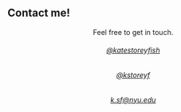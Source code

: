 ## <a name="contact"></a>Contact me!

<center>
Feel free to get in touch.
<p></p>

<div class="icons">
    <div class="icon_single">
        <a href="https://www.twitter.com/katestoreyfish" target="_blank"><i class="fab fa-twitter fa-4x"></i></a>
        <h6><a href="https://www.twitter.com/katestoreyfish" target="_blank">@katestoreyfish</a></h6>
    </div>
    <div class="icon_single">
        <a href="https://www.github.com/kstoreyf" target="_blank"><i class="fab fa-github fa-4x"></i></a>
        <h6><a href="https://www.github.com/kstoreyf" target="_blank">@kstoreyf</a></h6>
    </div>
    <div class="icon_single">
        <a href="mailto:k.sf@nyu.edu" target="_blank"><i class="far fa-envelope fa-4x"></i></a>
        <h6><a href="mailto:k.sf@nyu.edu" target="_blank">k.sf@nyu.edu</a></h6>
    </div>
</div>
<!--<ul class="icons">
    <li><i class="fab fa-twitter fa-4x"></i></li>
    <li><i class="fab fa-github fa-4x"></i></li>
    <li><i class="far fa-envelope fa-4x"></i></li>
</ul>-->
</center>

<!---Leave blank line at bottom! Otherwise things mess up--->
